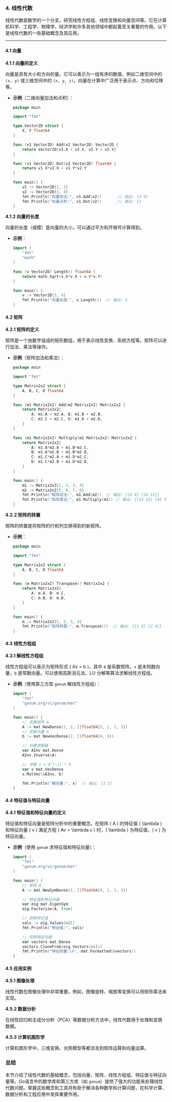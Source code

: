 ### 4. 线性代数

线性代数是数学的一个分支，研究线性方程组、线性变换和向量空间等。它在计算机科学、工程学、物理学、经济学和许多其他领域中都起着至关重要的作用。以下是线性代数的一些基础概念及其应用。

---

#### 4.1 向量

**4.1.1 向量的定义**

向量是具有大小和方向的量。它可以表示为一组有序的数值，例如二维空间中的 `(x, y)` 或三维空间中的 `(x, y, z)`。向量在计算中广泛用于表示点、方向和位移等。

- **示例**（二维向量加法和点积）：
  ```go
  package main

  import "fmt"

  type Vector2D struct {
      X, Y float64
  }

  func (v1 Vector2D) Add(v2 Vector2D) Vector2D {
      return Vector2D{v1.X + v2.X, v1.Y + v2.Y}
  }

  func (v1 Vector2D) Dot(v2 Vector2D) float64 {
      return v1.X*v2.X + v1.Y*v2.Y
  }

  func main() {
      v1 := Vector2D{1, 2}
      v2 := Vector2D{3, 4}
      fmt.Println("向量加法:", v1.Add(v2))       // 输出: {4 6}
      fmt.Println("向量点积:", v1.Dot(v2))       // 输出: 11
  }
  ```

**4.1.2 向量的长度**

向量的长度（或模）是向量的大小，可以通过平方和开根号计算得到。

- **示例**：
  ```go
  import (
      "fmt"
      "math"
  )

  func (v Vector2D) Length() float64 {
      return math.Sqrt(v.X*v.X + v.Y*v.Y)
  }

  func main() {
      v := Vector2D{3, 4}
      fmt.Println("向量长度:", v.Length())  // 输出: 5
  }
  ```

#### 4.2 矩阵

**4.2.1 矩阵的定义**

矩阵是一个由数字组成的矩形数组，用于表示线性变换、系统方程等。矩阵可以进行加法、乘法等操作。

- **示例**（矩阵加法和乘法）：
  ```go
  package main

  import "fmt"

  type Matrix2x2 struct {
      A, B, C, D float64
  }

  func (m1 Matrix2x2) Add(m2 Matrix2x2) Matrix2x2 {
      return Matrix2x2{
          A: m1.A + m2.A, B: m1.B + m2.B,
          C: m1.C + m2.C, D: m1.D + m2.D,
      }
  }

  func (m1 Matrix2x2) Multiply(m2 Matrix2x2) Matrix2x2 {
      return Matrix2x2{
          A: m1.A*m2.A + m1.B*m2.C,
          B: m1.A*m2.B + m1.B*m2.D,
          C: m1.C*m2.A + m1.D*m2.C,
          D: m1.C*m2.B + m1.D*m2.D,
      }
  }

  func main() {
      m1 := Matrix2x2{1, 2, 3, 4}
      m2 := Matrix2x2{5, 6, 7, 8}
      fmt.Println("矩阵加法:", m1.Add(m2))  // 输出: {{6 8} {10 12}}
      fmt.Println("矩阵乘法:", m1.Multiply(m2)) // 输出: {{19 22} {43 50}}
  }
  ```

**4.2.2 矩阵的转置**

矩阵的转置是将矩阵的行和列交换得到的新矩阵。

- **示例**：
  ```go
  package main

  import "fmt"

  type Matrix2x2 struct {
      A, B, C, D float64
  }

  func (m Matrix2x2) Transpose() Matrix2x2 {
      return Matrix2x2{
          A: m.A, B: m.C,
          C: m.B, D: m.D,
      }
  }

  func main() {
      m := Matrix2x2{1, 2, 3, 4}
      fmt.Println("矩阵转置:", m.Transpose())  // 输出: {{1 3} {2 4}}
  }
  ```

#### 4.3 线性方程组

**4.3.1 解线性方程组**

线性方程组可以表示为矩阵形式 \( Ax = b \)，其中 `A` 是系数矩阵，`x` 是未知数向量，`b` 是常数向量。可以使用高斯消元法、LU 分解等算法求解线性方程组。

- **示例**（使用第三方库 `gonum` 解线性方程组）：
  ```go
  import (
      "fmt"
      "gonum.org/v1/gonum/mat"
  )

  func main() {
      // 系数矩阵 A
      A := mat.NewDense(2, 2, []float64{2, 1, 1, 3})
      // 常数向量 b
      b := mat.NewVecDense(2, []float64{4, 9})

      // 创建求解器
      var AInv mat.Dense
      AInv.Inverse(A)

      // 求解 x = A^(-1) * b
      var x mat.VecDense
      x.MulVec(&AInv, b)

      fmt.Println("解向量:", x)  // 输出: [1 2]
  }
  ```

#### 4.4 特征值与特征向量

**4.4.1 特征值和特征向量的定义**

特征值和特征向量是矩阵分析中的重要概念。在矩阵 \( A \) 的特征值 \( \lambda \) 和特征向量 \( v \) 满足方程 \( Av = \lambda v \) 时，\( \lambda \) 为特征值，\( v \) 为特征向量。

- **示例**（使用 `gonum` 求特征值和特征向量）：
  ```go
  import (
      "fmt"
      "gonum.org/v1/gonum/mat"
  )

  func main() {
      // 矩阵 A
      A := mat.NewSymDense(2, []float64{4, 1, 1, 3})

      // 特征值和特征向量
      var eig mat.EigenSym
      eig.Factorize(A, true)

      // 获取特征值
      vals := eig.Values(nil)
      fmt.Println("特征值:", vals)

      // 获取特征向量
      var vectors mat.Dense
      vectors.CloneFrom(eig.Vectors(nil))
      fmt.Println("特征向量:\n", mat.Formatted(&vectors))
  }
  ```

#### 4.5 应用实例

**4.5.1 图像处理**

线性代数在图像处理中非常重要。例如，图像旋转、缩放等变换可以用矩阵乘法来实现。

**4.5.2 数据分析**

在线性回归和主成分分析（PCA）等数据分析方法中，线性代数用于处理和变换数据。

**4.5.3 计算机图形学**

计算机图形学中，三维变换、光照模型等都涉及到矩阵运算和向量运算。

### 总结

本节介绍了线性代数的基础概念，包括向量、矩阵、线性方程组、特征值与特征向量等。Go语言中的数学库和第三方库（如 `gonum`）提供了强大的功能来处理线性代数问题。掌握这些概念和工具将有助于解决各种数学和计算问题，在科学计算、数据分析和工程应用中发挥重要作用。